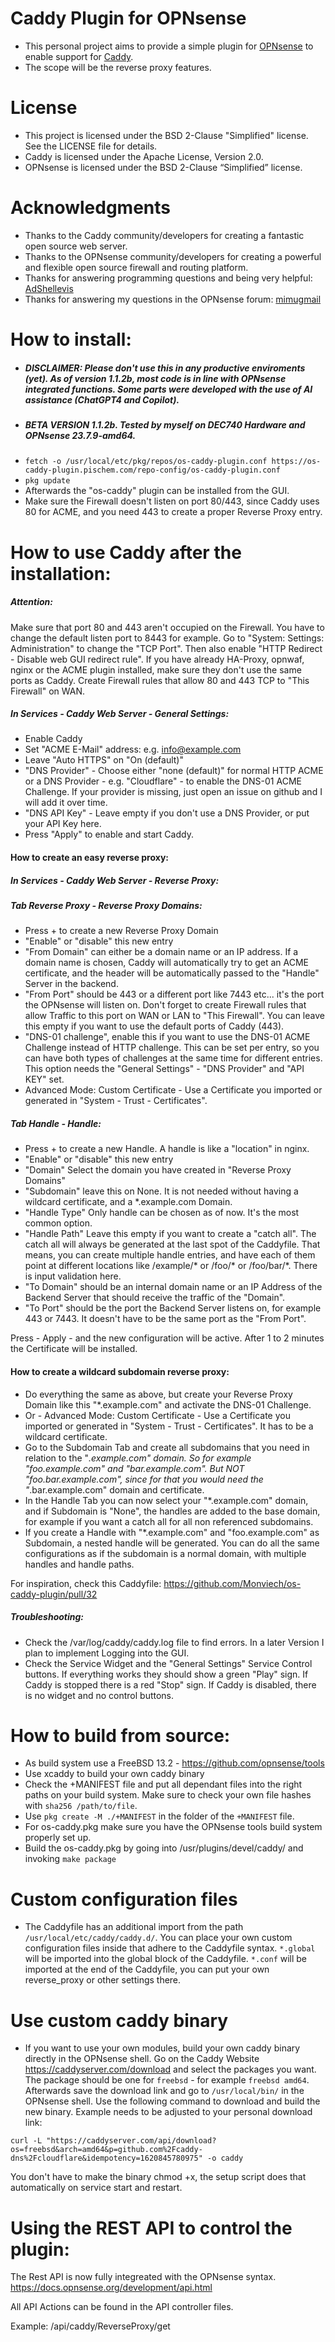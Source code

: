 # Caddy Plugin for OPNsense

- This personal project aims to provide a simple plugin for [OPNsense](https://github.com/opnsense) to enable support for [Caddy](https://github.com/caddyserver/caddy).
- The scope will be the reverse proxy features.

# License

- This project is licensed under the BSD 2-Clause "Simplified" license. See the LICENSE file for details. 
- Caddy is licensed under the Apache License, Version 2.0. 
- OPNsense is licensed under the BSD 2-Clause “Simplified” license.

# Acknowledgments

- Thanks to the Caddy community/developers for creating a fantastic open source web server.
- Thanks to the OPNsense community/developers for creating a powerful and flexible open source firewall and routing platform.
- Thanks for answering programming questions and being very helpful: [AdShellevis](https://github.com/Adschellevis)
- Thanks for answering my questions in the OPNsense forum: [mimugmail](https://forum.opnsense.org/index.php?action=profile;u=15464)

# How to install:
- ##### DISCLAIMER: Please don't use this in any productive enviroments (yet). As of version 1.1.2b, most code is in line with OPNsense integrated functions. Some parts were developed with the use of AI assistance (ChatGPT4 and Copilot).
- ##### BETA VERSION 1.1.2b. Tested by myself on DEC740 Hardware and OPNsense 23.7.9-amd64.
- ```fetch -o /usr/local/etc/pkg/repos/os-caddy-plugin.conf https://os-caddy-plugin.pischem.com/repo-config/os-caddy-plugin.conf```
- ```pkg update```
- Afterwards the "os-caddy" plugin can be installed from the GUI.
- Make sure the Firewall doesn't listen on port 80/443, since Caddy uses 80 for ACME, and you need 443 to create a proper Reverse Proxy entry.

# How to use Caddy after the installation:

##### Attention:
Make sure that port 80 and 443 aren't occupied on the Firewall. You have to change the default listen port to 8443 for example. Go to "System: Settings: Administration" to change the "TCP Port". Then also enable "HTTP Redirect - Disable web GUI redirect rule". If you have already HA-Proxy, opnwaf, nginx or the ACME plugin installed, make sure they don't use the same ports as Caddy. Create Firewall rules that allow 80 and 443 TCP to "This Firewall" on WAN.


##### In Services - Caddy Web Server - General Settings:

- Enable Caddy
- Set "ACME E-Mail" address: e.g. info@example.com
- Leave "Auto HTTPS" on "On (default)"
- "DNS Provider" - Choose either "none (default)" for normal HTTP ACME or a DNS Provider - e.g. "Cloudflare" - to enable the DNS-01 ACME Challenge. If your provider is missing, just open an issue on github and I will add it over time.
- "DNS API Key" - Leave empty if you don't use a DNS Provider, or put your API Key here.
- Press "Apply" to enable and start Caddy.

#### How to create an easy reverse proxy:
##### In Services - Caddy Web Server - Reverse Proxy:

##### Tab Reverse Proxy - Reverse Proxy Domains:
- Press + to create a new Reverse Proxy Domain
- "Enable" or "disable" this new entry
- "From Domain" can either be a domain name or an IP address. If a domain name is chosen, Caddy will automatically try to get an ACME certificate, and the header will be automatically passed to the "Handle" Server in the backend.
- "From Port" should be 443 or a different port like 7443 etc... it's the port the OPNsense will listen on. Don't forget to create Firewall rules that allow Traffic to this port on WAN or LAN to "This Firewall". You can leave this empty if you want to use the default ports of Caddy (443).
- "DNS-01 challenge", enable this if you want to use the DNS-01 ACME Challenge instead of HTTP challenge. This can be set per entry, so you can have both types of challenges at the same time for different entries. This option needs the "General Settings" - "DNS Provider" and "API KEY" set.
- Advanced Mode: Custom Certificate - Use a Certificate you imported or generated in "System - Trust - Certificates".

##### Tab Handle - Handle:
- Press + to create a new Handle. A handle is like a "location" in nginx.
- "Enable" or "disable" this new entry
- "Domain" Select the domain you have created in "Reverse Proxy Domains"
- "Subdomain" leave this on None. It is not needed without having a wildcard certificate, and a *.example.com Domain.
- "Handle Type" Only handle can be chosen as of now. It's the most common option.
- "Handle Path" Leave this empty if you want to create a "catch all". The catch all will always be generated at the last spot of the Caddyfile. That means, you can create multiple handle entries, and have each of them point at different locations like /example/* or /foo/* or /foo/bar/*. There is input validation here.
- "To Domain" should be an internal domain name or an IP Address of the Backend Server that should receive the traffic of the "Domain".
- "To Port" should be the port the Backend Server listens on, for example 443 or 7443. It doesn't have to be the same port as the "From Port".

Press - Apply - and the new configuration will be active. After 1 to 2 minutes the Certificate will be installed.

#### How to create a wildcard subdomain reverse proxy:
- Do everything the same as above, but create your Reverse Proxy Domain like this "*.example.com" and activate the DNS-01 Challenge.
- Or - Advanced Mode: Custom Certificate - Use a Certificate you imported or generated in "System - Trust - Certificates". It has to be a wildcard certificate.
- Go to the Subdomain Tab and create all subdomains that you need in relation to the "*.example.com" domain. So for example "foo.example.com" and "bar.example.com". But NOT "foo.bar.example.com", since for that you would need the "*.bar.example.com" domain and certificate.
- In the Handle Tab you can now select your "*.example.com" domain, and if Subdomain is "None", the handles are added to the base domain, for example if you want a catch all for all non referenced subdomains.
- If you create a Handle with "*.example.com" and "foo.example.com" as Subdomain, a nested handle will be generated. You can do all the same configurations as if the subdomain is a normal domain, with multiple handles and handle paths.

For inspiration, check this Caddyfile:
https://github.com/Monviech/os-caddy-plugin/pull/32

##### Troubleshooting:
- Check the /var/log/caddy/caddy.log file to find errors. In a later Version I plan to implement Logging into the GUI.
- Check the Service Widget and the "General Settings" Service Control buttons. If everything works they should show a green "Play" sign. If Caddy is stopped there is a red "Stop" sign. If Caddy is disabled, there is no widget and no control buttons.

# How to build from source:
- As build system use a FreeBSD 13.2 - https://github.com/opnsense/tools
- Use xcaddy to build your own caddy binary
- Check the +MANIFEST file and put all dependant files into the right paths on your build system. Make sure to check your own file hashes with ```sha256 /path/to/file```. 
- Use ```pkg create -M ./+MANIFEST``` in the folder of the ```+MANIFEST``` file.
- For os-caddy.pkg make sure you have the OPNsense tools build system properly set up. 
- Build the os-caddy.pkg by going into /usr/plugins/devel/caddy/ and invoking ```make package``` 

# Custom configuration files
- The Caddyfile has an additional import from the path ```/usr/local/etc/caddy/caddy.d/```. You can place your own custom configuration files inside that adhere to the Caddyfile syntax. ```*.global``` will be imported into the global block of the Caddyfile. ```*.conf``` will be imported at the end of the Caddyfile, you can put your own reverse_proxy or other settings there.

# Use custom caddy binary
- If you want to use your own modules, build your own caddy binary directly in the OPNsense shell. Go on the Caddy Website https://caddyserver.com/download and select the packages you want. The package should be one for ```freebsd``` - for example ```freebsd amd64```. Afterwards save the download link and go to ```/usr/local/bin/``` in the OPNsense shell. Use the following command to download and build the new binary. Example needs to be adjusted to your personal download link:
```
curl -L "https://caddyserver.com/api/download?os=freebsd&arch=amd64&p=github.com%2Fcaddy-dns%2Fcloudflare&idempotency=1620845780975" -o caddy
```
You don't have to make the binary chmod +x, the setup script does that automatically on service start and restart.

# Using the REST API to control the plugin:
The Rest API is now fully integreated with the OPNsense syntax.
https://docs.opnsense.org/development/api.html

All API Actions can be found in the API controller files.

Example:
/api/caddy/ReverseProxy/get
